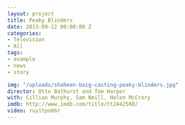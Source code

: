 ```yaml
---
layout: project
title: Peaky Blinders
date: 2013-09-12 00:00:00 Z
categories:
- Television
- All
tags:
- example
- news
- story

img: "/uploads/shaheen-baig-casting-peaky-blinders.jpg"
director: Otto Bathurst and Tom Harper
with: Cillian Murphy, Sam Neill, Helen McCrory
imdb: http://www.imdb.com/title/tt2442560/
video: ruy1tpo66r
---
```


